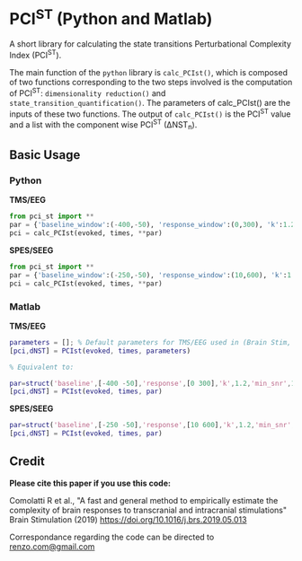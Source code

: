 # PCI<sup>ST</sup> (Python and Matlab)
A short library for calculating the state transitions Perturbational Complexity Index (PCI<sup>ST</sup>).

The main function of the `python` library is `calc_PCIst()`, which  is composed of two functions corresponding to the two steps involved is the computation of PCI<sup>ST</sup>: `dimensionality reduction()` and `state_transition_quantification()`. The parameters of calc_PCIst() are the inputs of these two functions. The output of `calc_PCIst()` is the PCI<sup>ST</sup> value and a list with the component wise PCI<sup>ST</sup> (∆NST<sub>n</sub>).

## Basic Usage
### Python
**TMS/EEG**
```python
from pci_st import **
par = {'baseline_window':(-400,-50), 'response_window':(0,300), 'k':1.2, 'min_snr':1.1, 'max_var':99, 'embed':False,'n_steps':100} # 
pci = calc_PCIst(evoked, times, **par)
```
**SPES/SEEG**
```python
from pci_st import **
par = {'baseline_window':(-250,-50), 'response_window':(10,600), 'k':1.2, 'min_snr':1.1, 'max_var':99, 'embed':False,'n_steps':100, 'avgref': False}
pci = calc_PCIst(evoked, times, **par)
```

### Matlab
**TMS/EEG**
```matlab
parameters = []; % Default parameters for TMS/EEG used in (Brain Stim, 2019)
[pci,dNST] = PCIst(evoked, times, parameters)

% Equivalent to:

par=struct('baseline',[-400 -50],'response',[0 300],'k',1.2,'min_snr',1.1,'max_var',99,'l',1,'nsteps',100);
[pci,dNST] = PCIst(evoked, times, par)
```
**SPES/SEEG**
```matlab
par=struct('baseline',[-250 -50],'response',[10 600],'k',1.2,'min_snr',1.1,'max_var',99,'l',1,'nsteps',100);
[pci,dNST] = PCIst(evoked, times, par)
```

## Credit
**Please cite this paper if you use this code:**

Comolatti R et al., "A fast and general method to empirically estimate the complexity of brain responses to transcranial and intracranial stimulations" Brain Stimulation (2019) https://doi.org/10.1016/j.brs.2019.05.013

Correspondance regarding the code can be directed to renzo.com@gmail.com 
